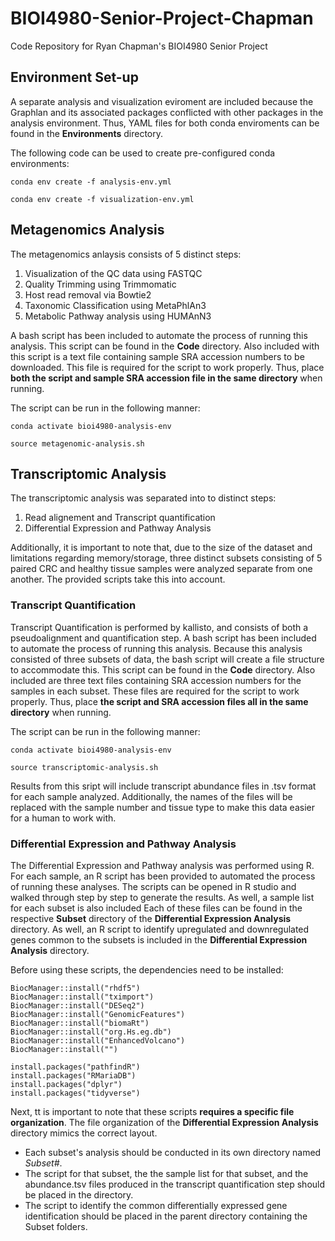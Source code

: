 # BIOI4980-Senior-Project-Chapman

Code Repository for Ryan Chapman's BIOI4980 Senior Project


## Environment Set-up

A separate analysis and visualization eviroment are included because the Graphlan and its associated packages conflicted with other packages in the analysis environment. Thus, YAML files for both conda enviroments can be found in the **Environments** directory.

The following code can be used to create pre-configured conda environments:

```
conda env create -f analysis-env.yml

conda env create -f visualization-env.yml
```

## Metagenomics Analysis

The metagenomics anlaysis consists of 5 distinct steps:
1. Visualization of the QC data using FASTQC
2. Quality Trimming using Trimmomatic
3. Host read removal via Bowtie2
4. Taxonomic Classification using MetaPhlAn3
5. Metabolic Pathway analysis using HUMAnN3

A bash script has been included to automate the process of running this analysis. This script can be found in the **Code** directory. Also included with this script is a text file containing sample SRA accession numbers to be downloaded. This file is required for the script to work properly. Thus, place **both the script and sample SRA accession file in the same directory** when running.

The script can be run in the following manner:
```
conda activate bioi4980-analysis-env

source metagenomic-analysis.sh
```

## Transcriptomic Analysis

The transcriptomic analysis was separated into to distinct steps:
1. Read alignement and Transcript quantification
2. Differential Expression and Pathway Analysis

Additionally, it is important to note that, due to the size of the dataset and limitations regarding memory/storage, three distinct subsets consisting of 5 paired CRC and healthy tissue samples were analyzed separate from one another. The provided scripts take this into account.

### Transcript Quantification

Transcript Quantification is performed by kallisto, and consists of both a pseudoalignment and quantification step. A bash script has been included to automate the process of running this analysis. Because this analysis consisted of three subsets of data, the bash script will create a file structure to accommodate this. This script can be found in the **Code** directory. Also included are three text files containing SRA accession numbers for the samples in each subset. These files are required for the script to work properly. Thus, place **the script and SRA accession files all in the same directory** when running.

The script can be run in the following manner:
```
conda activate bioi4980-analysis-env

source transcriptomic-analysis.sh
```

Results from this sript will include transcript abundance files in .tsv format for each sample analyzed. Additionally, the names of the files will be replaced with the sample number and tissue type to make this data easier for a human to work with.

### Differential Expression and Pathway Analysis

The Differential Expression and Pathway analysis was performed using R. For each sample, an R script has been provided to automated the process of running these analyses. The scripts can be opened in R studio and walked through step by step to generate the results. As well, a sample list for each subset is also included Each of these files can be found in the respective **Subset** directory of the **Differential Expression Analysis** directory. As well, an R script to identify upregulated and downregulated genes common to the subsets is included in the **Differential Expression Analysis** directory. 

Before using these scripts, the dependencies need to be installed:
```
BiocManager::install("rhdf5")
BiocManager::install("tximport")
BiocManager::install("DESeq2")
BiocManager::install("GenomicFeatures")
BiocManager::install("biomaRt")
BiocManager::install("org.Hs.eg.db")
BiocManager::install("EnhancedVolcano")
BiocManager::install("")

install.packages("pathfindR")
install.packages("RMariaDB")
install.packages("dplyr")
install.packages("tidyverse")
```

Next, tt is important to note that these scripts **requires a specific file organization**. The file organization of the **Differential Expression Analysis** directory mimics the correct layout. 
- Each subset's analysis should be conducted in its own directory named *Subset#*. 
- The script for that subset, the the sample list for that subset, and the abundance.tsv files produced in the transcript quantification step should be placed in the directory. 
- The script to identify the common differentially expressed gene identification should be placed in the parent directory containing the Subset folders.

